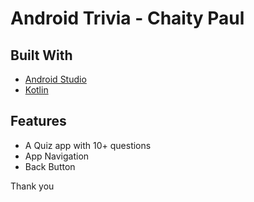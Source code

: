 <h1>Android Trivia - Chaity Paul</h1>

## Built With
- [Android Studio](https://developer.android.com/studio)
- [Kotlin](https://developer.android.com/kotlin)

## Features
- A Quiz app with 10+ questions
- App Navigation
- Back Button


Thank you